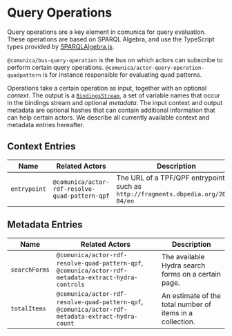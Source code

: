 # Query Operations

Query operations are a key element in comunica for query evaluation.
These operations are based on SPARQL Algebra, and use the TypeScript types provided by [SPARQLAlgebra.js](https://github.com/joachimvh/SPARQLAlgebra.js).

`@comunica/bus-query-operation` is the bus on which actors can subscribe to perform certain query operations.
`@comunica/actor-query-operation-quadpattern` is for instance responsible for evaluating quad patterns.

Operations take a certain operation as input, together with an optional _context_.
The output is a [`BindingsStream`](https://github.com/comunica/comunica/blob/master/packages/bus-query-operation/lib/Bindings.ts#L13), a set of variable names that occur in the bindings stream and optional _metadata_.
The input context and output metadata are optional hashes that can contain additional information that can help certain actors.
We describe all currently available context and metadata entries hereafter.

## Context Entries

| Name         | Related Actors | Description |
| ------------ | -------------- | ----------- |
| `entrypoint` | `@comunica/actor-rdf-resolve-quad-pattern-qpf` | The URL of a TPF/QPF entrypoint, such as `http://fragments.dbpedia.org/2016-04/en` |

## Metadata Entries

| Name         | Related Actors | Description |
| ------------ | -------------- | ----------- |
| `searchForms` | `@comunica/actor-rdf-resolve-quad-pattern-qpf`, `@comunica/actor-rdf-metadata-extract-hydra-controls` | The available Hydra search forms on a certain page. |
| `totalItems` | `@comunica/actor-rdf-resolve-quad-pattern-qpf`, `@comunica/actor-rdf-metadata-extract-hydra-count` | An estimate of the total number of items in a collection. |